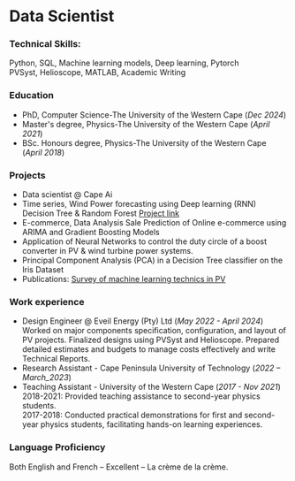 # Data Scientist

### Technical Skills: 
Python, SQL, Machine learning models, Deep learning, Pytorch\
PVSyst, Helioscope, MATLAB, Academic Writing

### Education
- PhD, Computer Science-The University of the Western Cape (_Dec 2024_)
- Master's degree, Physics-The University of the Western Cape (_April 2021_)
- BSc. Honours degree, Physics-The University of the Western Cape (_April 2018_)

### Projects
- Data scientist @ Cape Ai
- Time series, Wind Power forecasting using Deep learning (RNN)
  Decision Tree & Random Forest [Project link](https://github.com/FMabiala/data-science.github.io/blob/main/Project_Wind_Power_Prediction_using_LSTM_%26_RF.ipynb)
- E-commerce, Data Analysis Sale Prediction of Online e-commerce using ARIMA and Gradient Boosting Models
- Application of Neural Networks to control the duty circle of a
  boost converter in PV & wind turbine power systems.
- Principal Component Analysis (PCA) in a Decision Tree classifier on the Iris Dataset
- Publications:
  [Survey of machine learning technics in PV](https://zenodo.org/doi/10.5281/zenodo.7369295)

### Work experience
- Design Engineer @ Eveil Energy (Pty) Ltd (_May 2022 - April 2024_)\
  Worked on major components specification, configuration, and layout of PV projects.
  Finalized designs using PVSyst and Helioscope. Prepared detailed estimates and
  budgets to manage costs effectively and write Technical Reports.
- Research Assistant - Cape Peninsula University of Technology (_2022 – March_2023_)
- Teaching Assistant - University of the Western Cape (_2017 - Nov 2021_)\
  2018-2021: Provided teaching assistance to second-year physics students.\
  2017-2018: Conducted practical demonstrations for first and
  second-year physics students, facilitating hands-on learning experiences.
  
### Language Proficiency
Both English and French – Excellent – La crème de la crème.
  
